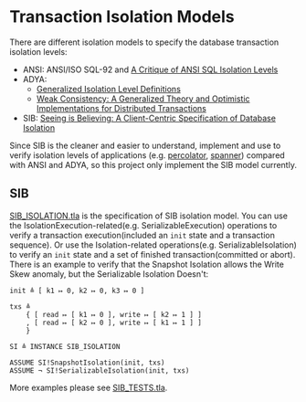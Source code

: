 # Transaction Isolation Models

There are different isolation models to specify the database transaction isolation levels:

+ ANSI: ANSI/ISO SQL-92 and [A Critique of ANSI SQL Isolation Levels](https://www.microsoft.com/en-us/research/wp-content/uploads/2016/02/tr-95-51.pdf)
+ ADYA:
    + [Generalized Isolation Level Definitions](https://pmg.csail.mit.edu/papers/icde00.pdf)
    + [Weak Consistency: A Generalized Theory and Optimistic Implementations for Distributed Transactions](https://pmg.csail.mit.edu/papers/adya-phd.pdf)
+ SIB: [Seeing is Believing: A Client-Centric Specification of Database Isolation](https://www.cs.cornell.edu/lorenzo/papers/Crooks17Seeing.pdf)

Since SIB is the cleaner and easier to understand, implement and use to verify isolation levels of applications
(e.g. [percolator](../percolator), [spanner](../spanner)) compared with ANSI and ADYA,
so this project only implement the SIB model currently.

## SIB

[SIB_ISOLATION.tla](./SIB_ISOLATION.tla) is the specification of SIB isolation
model. You can use the IsolationExecution-related(e.g. SerializableExecution)
operations to verify a transaction execution(included an `init` state and a
transaction sequence). Or use the Isolation-related operations(e.g.
SerializableIsolation) to verify an `init` state and a set of finished
transaction(committed or abort). There is an example to verify that the
Snapshot Isolation allows the Write Skew anomaly, but the Serializable
Isolation Doesn't:
```tla
init ≜ [ k1 ↦ 0, k2 ↦ 0, k3 ↦ 0 ]

txs ≜
    { [ read ↦ [ k1 ↦ 0 ], write ↦ [ k2 ↦ 1 ] ]
    , [ read ↦ [ k2 ↦ 0 ], write ↦ [ k1 ↦ 1 ] ]
    }

SI ≜ INSTANCE SIB_ISOLATION

ASSUME SI!SnapshotIsolation(init, txs)
ASSUME ¬ SI!SerializableIsolation(init, txs)
```

More examples please see [SIB_TESTS.tla](./SIB_TESTS.tla).
